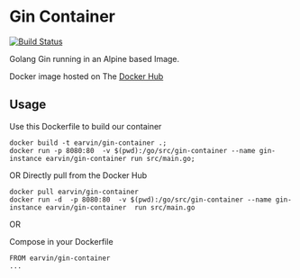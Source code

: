 # Gin Container

[]()

[![Build Status](https://travis-ci.org/EarvinKayonga/gin-container.svg?branch=master)](https://travis-ci.org/EarvinKayonga/gin-container) 

Golang Gin running in an Alpine based Image.

Docker image hosted on The  [Docker Hub](https://hub.docker.com/r/earvin/gin-container/)

## Usage

Use this Dockerfile to build our container
```
docker build -t earvin/gin-container .;
docker run -p 8080:80  -v $(pwd):/go/src/gin-container --name gin-instance earvin/gin-container run src/main.go;
```

OR
Directly pull from the Docker Hub

```
docker pull earvin/gin-container
docker run -d  -p 8080:80  -v $(pwd):/go/src/gin-container --name gin-instance earvin/gin-container  run src/main.go
```

OR

Compose in your Dockerfile

```
FROM earvin/gin-container
...
```
